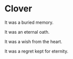 Clover
======

It was a buried memory. 

It was an eternal oath. 

It was a wish from the heart. 

It was a regret kept for eternity.
